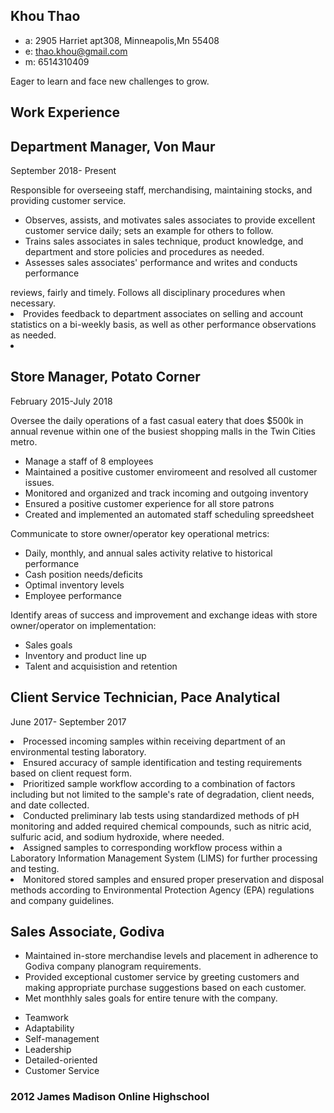 <!DOCTYPE HTML>
  <html>
    <head>
      <h2>Khou Thao</h2>
    </head>
    <body id="top">
      <div class="mainDetails">
             <ul>
              <li> a: 2905 Harriet apt308, Minneapolis,Mn 55408</li>
              <li> e: <a href="mailto:thao.khou@gmail.com" target="_blank">thao.khou@gmail.com</a></li>
              <li> m: 6514310409</li> 
           </ul>
      </div>                                                              
        <div class=personalSection>
            <p>Eager to learn and face new challenges to grow.</p>                                        
      </div>           
      <div class=jobExperience>
        <h2>Work Experience</h2>
          <h2>Department Manager, Von Maur</h2>
         <p>September 2018- Present</p>
         <p>Responsible for overseeing staff, merchandising, maintaining stocks, and providing customer service.</p>
            <ul>
              <li>Observes, assists, and motivates sales associates to provide excellent customer service daily; sets an example for others to follow. </li>
              <li>Trains sales associates in sales technique, product knowledge, and department and store policies and procedures as needed. </li>
             <li>Assesses sales associates' performance and writes and conducts performance</li>
                                                                          </ul>
reviews, fairly and timely. Follows all disciplinary procedures when necessary. </li>
            <li>Provides feedback to department associates on selling and account statistics on a bi-weekly basis, as well as other performance observations as needed. </li>
            <li>
     <h2>Store Manager, Potato Corner</h2>
           <p>February 2015-July 2018</p>
           <p>Oversee the daily operations of a fast casual eatery that does $500k in annual revenue within one of the busiest shopping malls in the Twin Cities metro.
             <ul>
               <li>Manage a staff of 8 employees</li>
               <li>Maintained a positive customer enviromeent and resolved all customer issues.</li>
               <li>Monitored and organized and track incoming and outgoing inventory</li>
               <li>Ensured a positive customer experience for all store patrons</li>
               <li>Created and implemented an automated staff scheduling spreedsheet</li>
           </ul>
           <p>Communicate to store owner/operator key operational metrics:</p>
           <ul>
             <li>Daily, monthly, and annual sales activity relative to historical performance</li>
             <li>Cash position needs/deficits</li>
             <li>Optimal inventory levels</li>
             <li>Employee performance</li>
           </ul>
           <p>Identify areas of success and improvement and exchange ideas with store owner/operator on implementation:</p>
           <ul>
             <li>Sales goals</li>
             <li>Inventory and product line up</li>
             <li>Talent and acquisistion and retention</li>
           </ul>
        <h2>Client Service Technician, Pace Analytical</h2>
           <p>June 2017- September 2017</p>
           <li>Processed incoming samples within receiving department of an environmental testing laboratory.</li>
           <li>Ensured accuracy of sample identification and testing requirements based on client request form.</li>
           <li>Prioritized sample workflow according to a combination of factors including but not limited to the sample's rate of degradation, client needs, and date collected.</li>
           <li>Conducted preliminary lab tests using standardized methods of pH monitoring and added required chemical compounds, such as nitric acid, sulfuric acid, and sodium hydroxide, where needed.</li>
           <li>Assigned samples to corresponding workflow process within a Laboratory Information Management System (LIMS) for further processing and testing.
</li>
           <li>Monitored stored samples and ensured proper preservation and disposal methods according to Environmental Protection Agency (EPA) regulations and company guidelines.</li>
           </ul>
         <h2>Sales Associate, Godiva</h2>
          <ul>
            <li>Maintained in-store merchandise levels and placement in adherence to Godiva company planogram requirements.</li>
            <li>Provided exceptional customer service by greeting customers and making appropriate purchase suggestions based on each customer.</li>
            <li>Met monthhly sales goals for entire tenure with the company.</li>
        </ul>
        </div>
      <div class=keySkills>
        <ul class="keyskills">
          <li>Teamwork</li>
          <li>Adaptability</li>
          <li>Self-management</li>
          <li>Leadership</li>
          <li>Detailed-oriented</li>
          <li>Customer Service</li>
        </ul>
      </div>
      <div class=education>
          <h3>2012 James Madison Online Highschool</h3>
       </div>
     </body>
  </html>
